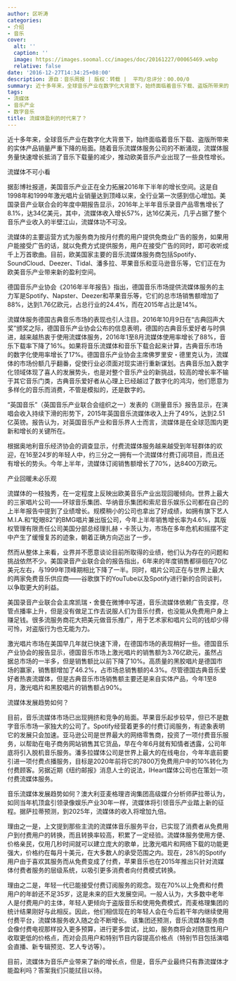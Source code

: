 ```yaml
---
author: 区听涛
categories:
- 介绍
- 音乐
cover:
  alt: ''
  caption: ''
  image: https://images.soomal.cc/images/doc/20161227/00065469.webp
  relative: false
date: '2016-12-27T14:34:25+08:00'
description: 源自：音乐周报 | 版权：转载 |  平均/总评分：00.00/0
summary: 近十多年来，全球音乐产业在数字化大背景下，始终面临着音乐下载、盗版所带来的实体产品销量严重下降的局面。随着音乐流媒体服务公司的不断涌现，流媒体服务量快速增长抵消了音乐下载量的减少，推动欧美音乐产业出现了一些良性增长……
tags:
- 流媒体
- 音乐产业
- 数字音乐
title: 流媒体盈利的时代来了？
---
```


近十多年来，全球音乐产业在数字化大背景下，始终面临着音乐下载、盗版所带来的实体产品销量严重下降的局面。随着音乐流媒体服务公司的不断涌现，流媒体服务量快速增长抵消了音乐下载量的减少，推动欧美音乐产业出现了一些良性增长。

流媒体不可小看

据彭博社报道，美国音乐产业正在全力拓展2016年下半年的增长空间。这是自1998年和1999年激光唱片业销量达到顶峰以来，全行业第一次感到信心增加。美国录音产业联合会的年度中期报告显示，2016年上半年音乐录音产品零售增长了8.1%，达34亿美元，其中，流媒体收入增长57%，达16亿美元，几乎占据了整个音乐产业收入的半壁江山，流媒体功不可没。

流媒体的主要运营方式为服务商为按月付费的用户提供免商业广告的服务，如果用户能接受广告的话，就以免费方式提供服务，用户在接受广告的同时，即可收听成千上万首歌曲。目前，欧美国家主要的音乐流媒体服务商包括Spotify、SoundCloud、Deezer、Tidal、潘多拉、苹果音乐和亚马逊音乐等，它们正在为欧美音乐产业带来新的盈利空间。

德国音乐产业协会《2016年半年报告》指出，德国音乐市场提供流媒体服务的主力军是Spotify、Napster、Deezer和苹果音乐等，它们的总市场销售额增加了88%，达到1.76亿欧元，占总行业的24.4%，而在2015年占比是14%。

流媒体服务德国古典音乐市场的表现也引人注目。2016年10月9日在“古典回声大奖”颁奖之际，德国音乐产业协会公布的信息表明，德国的古典音乐爱好者与时俱进，越来越热衷于使用流媒体服务，2016年1至8月流媒体使用率增长了88%，音乐下载率下降了16%。如果将音乐流媒体和音乐下载合起来计算，古典音乐市场的数字化使用率增长了17%。德国音乐产业协会主席佛罗里安・德里克认为，流媒体的市场份额几乎翻番，促使行业必须面对现实进行重新谋划。古典音乐加入数字化领域体现了喜人的发展势头，也是对整个音乐产业的新挑战，较高的增长率不输于其它音乐门类，古典音乐爱好者从心理上已经越过了数字化的鸿沟，他们愿意为多样化的音乐而消费，不管是模拟的，还是数字的。

“英国音乐”（英国音乐产业联合会组织之一）发表的《测量音乐》报告显示，在演唱会收入持续下滑的形势下，2015年英国音乐流媒体收入上升了49%，达到2.51亿英镑。报告认为，对英国音乐产业和音乐界人士而言，流媒体是在全球范围内更新和增长的关键所在。

根据奥地利音乐经济协会的调查显示，付费流媒体服务越来越受到年轻群体的欢迎，在16至24岁的年轻人中，约三分之一拥有一个流媒体付费订阅项目，而且还有增长的势头。今年上半年，流媒体订阅销售额增长了70%，达8400万欧元。

产业回暖未必乐观

流媒体的一枝独秀，在一定程度上反映出欧美音乐产业出现回暖倾向。世界上最大的三家唱片公司――环球音乐集团、华纳音乐集团和索尼音乐娱乐公司都在自己的上半年报告中提到了业绩增长。规模稍小的公司也拿出了好成绩，如拥有旗下艺人M.I.A.和“眨眼82”的BMG唱片兼出版公司，今年上半年销售增长率为4.6%，其版权管理有限责任公司美国分部总经理扎赫・卡茨认为，市场在多年危机和摇摆不定中产生了缓慢复苏的迹象，朝着正确方向迈出了一步。

然而从整体上来看，业界并不愿意谈论目前所取得的业绩，他们认为存在的问题和挑战依然不少。美国录音产业联合会的报告指出，6年来的年度销售都徘徊在70亿美元左右，与1999年顶峰期相比下降了一半。同时，唱片公司正在与世界上最大的两家免费音乐供应商――谷歌旗下的YouTube以及Spotify进行新的合同谈判，以争取更大的利益。

美国录音产业联合会主席凯瑞・舍曼在微博中写道，音乐流媒体依赖广告支撑，尽管点播率上升，但是没有做足工作去说服人们为音乐付费，也没能从免费用户身上赚足钱。很多流服务商花大把美元做音乐推广，用于艺术家和唱片公司的钱却少得可怜，对盗版行为也无能为力。

激光唱片市场在美国早几年就已快速下滑，在德国市场的表现稍好一些。德国音乐产业协会的报告显示，德国音乐市场上激光唱片的销售额为3.76亿欧元，虽然占据总市场的一半多，但是销售额比以前下降了10%。高质量的黑胶唱片是德国市场的赢家，销售额增加了46.2%，占市场总销售额的4.3%。尽管德国古典音乐爱好者热衷流媒体，但是古典音乐市场销售额主要还是来自实体产品，今年1至8月，激光唱片和黑胶唱片的销售额占90%。

流媒体发展趋势如何？

目前，音乐流媒体市场已出现拥挤和竞争的局面。苹果音乐起步较早，但已不是数字音乐市场一家独大的公司了。Spotify经营着更多的付费订阅服务，有迹象表明它的发展只会加速。亚马逊公司是世界最大的网络零售商，投资了一项付费音乐服务，以帮助在电子商务网站销售其它货品，早在今年6月就有知情者透露，公司年底将引入脱机音乐服务。潘多拉媒体公司是世界上最大的在线电台，今年年底前要引进一项付费点播服务，目标是2020年前将它的7800万免费用户中的10%转化为付费顾客。另据近期《纽约邮报》消息人士的说法，IHeart媒体公司也在策划一项付费流媒体服务。

音乐流媒体发展趋势如何？澳大利亚麦格理咨询集团高级媒介分析师萨拉蒂认为，如同当年机顶盒引领录像娱乐产业30年一样，流媒体将引领音乐产业踏上新的征程。据萨拉蒂预测，到2025年，流媒体的收入将增加九倍。

理由之一是，上文提到那些主流的流媒体音乐服务平台，已实现了消费者从免费用户到付费用户的转换，而且转换率较高，积累了一定经验。流媒体服务使用方便、价格亲民，仅用几秒时间就可以建立庞大的歌单，比激光唱片和网络下载的功能更强大，价格约在每月十美元，在大多数人的承受范围之内。现在，28%的Spotify用户由于喜欢其服务而从免费变成了付费，苹果音乐也在2015年推出只针对流媒体付费者服务的层级系统，以吸引更多消费者向付费模式转换。

理由之二是，年轻一代已能接受付费订阅服务的观念。现在70%以上免费和付费用户的年龄还不足35岁，这是未来的巨大发展空间。一般人认为，大多数中老年人是付费用户的主体，年轻人更倾向于盗版音乐和使用免费模式，而麦格理集团的统计结果刚好与此相反。因此，他们相信现在的年轻人会在今后若干年内继续使用付费平台，流媒体服务收入随之会不断增长。
该集团还预测，音乐流媒体服务商会像付费电视那样投入更多预算，进行更多尝试，比如，服务商将会对随意性用户收取更低的价格点，而对会员用户和特别节目内容提高价格点（特别节目包括演唱会直播、新专辑预览、艺人专访等）。

目前，流媒体为音乐产业带来了新的增长点，但是，音乐产业最终只有靠流媒体才能盈利吗？答案我们只能拭目以待。